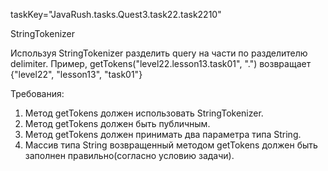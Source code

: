 taskKey="JavaRush.tasks.Quest3.task22.task2210"

StringTokenizer

Используя StringTokenizer разделить query на части по разделителю delimiter.
Пример,
getTokens("level22.lesson13.task01", ".")
возвращает
{"level22", "lesson13", "task01"}


Требования:
1.	Метод getTokens должен использовать StringTokenizer.
2.	Метод getTokens должен быть публичным.
3.	Метод getTokens должен принимать два параметра типа String.
4.	Массив типа String возвращенный методом getTokens должен быть заполнен правильно(согласно условию задачи).


